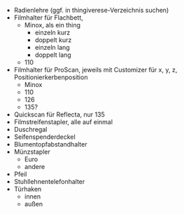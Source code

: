 * Radienlehre (ggf. in thingiverese-Verzeichnis suchen)
* Filmhalter für Flachbett,
  - Minox, als ein thing
    * einzeln kurz
    * doppelt kurz
    * einzeln lang
    * doppelt lang
  - 110
* Filmhalter für ProScan, jeweils mit Customizer für x, y, z, Positionierkerbenposition
  - Minox
  - 110
  - 126
  - 135?
* Quickscan für Reflecta, nur 135
* Filmstreifenstapler, alle auf einmal
* Duschregal
* Seifenspenderdeckel
* Blumentopfabstandhalter
* Münzstapler
  - Euro
  - andere
* Pfeil
* Stuhllehnentelefonhalter
* Türhaken
  - innen
  - außen
